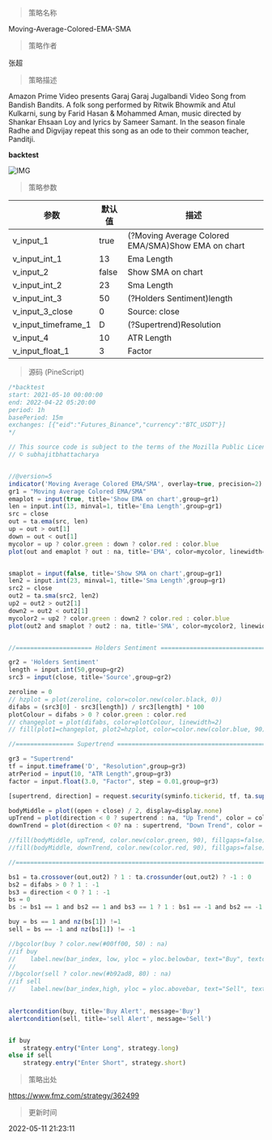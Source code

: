 
> 策略名称

Moving-Average-Colored-EMA-SMA

> 策略作者

张超

> 策略描述

Amazon Prime Video presents Garaj Garaj Jugalbandi Video Song from Bandish Bandits. A folk song performed by Ritwik Bhowmik and Atul Kulkarni, sung by Farid Hasan & Mohammed Aman, music directed by Shankar Ehsaan Loy and lyrics by Sameer Samant. In the season finale Radhe and Digvijay repeat this song as an ode to their common teacher, Panditji.

**backtest**

 ![IMG](https://www.fmz.com/upload/asset/1758ea192f6c8cff0bf.png) 

> 策略参数



|参数|默认值|描述|
|----|----|----|
|v_input_1|true|(?Moving Average Colored EMA/SMA)Show EMA on chart|
|v_input_int_1|13|Ema Length|
|v_input_2|false|Show SMA on chart|
|v_input_int_2|23|Sma Length|
|v_input_int_3|50|(?Holders Sentiment)length|
|v_input_3_close|0|Source: close|high|low|open|hl2|hlc3|hlcc4|ohlc4|
|v_input_timeframe_1|D|(?Supertrend)Resolution|
|v_input_4|10|ATR Length|
|v_input_float_1|3|Factor|


> 源码 (PineScript)

``` javascript
/*backtest
start: 2021-05-10 00:00:00
end: 2022-04-22 05:20:00
period: 1h
basePeriod: 15m
exchanges: [{"eid":"Futures_Binance","currency":"BTC_USDT"}]
*/

// This source code is subject to the terms of the Mozilla Public License 2.0 at https://mozilla.org/MPL/2.0/
// © subhajitbhattacharya


//@version=5
indicator('Moving Average Colored EMA/SMA', overlay=true, precision=2)
gr1 = "Moving Average Colored EMA/SMA"
emaplot = input(true, title='Show EMA on chart',group=gr1)
len = input.int(13, minval=1, title='Ema Length',group=gr1)
src = close
out = ta.ema(src, len)
up = out > out[1]
down = out < out[1]
mycolor = up ? color.green : down ? color.red : color.blue
plot(out and emaplot ? out : na, title='EMA', color=mycolor, linewidth=3)


smaplot = input(false, title='Show SMA on chart',group=gr1)
len2 = input.int(23, minval=1, title='Sma Length',group=gr1)
src2 = close
out2 = ta.sma(src2, len2)
up2 = out2 > out2[1]
down2 = out2 < out2[1]
mycolor2 = up2 ? color.green : down2 ? color.red : color.blue
plot(out2 and smaplot ? out2 : na, title='SMA', color=mycolor2, linewidth=1)


//===================== Holders Sentiment ==================================================

gr2 = 'Holders Sentiment'
length = input.int(50,group=gr2)
src3 = input(close, title='Source',group=gr2)

zeroline = 0
// hzplot = plot(zeroline, color=color.new(color.black, 0))
difabs = (src3[0] - src3[length]) / src3[length] * 100
plotColour = difabs > 0 ? color.green : color.red
// changeplot = plot(difabs, color=plotColour, linewidth=2)
// fill(plot1=changeplot, plot2=hzplot, color=color.new(color.blue, 90))

//================ Supertrend ================================================

gr3 = "Supertrend"
tf = input.timeframe('D', "Resolution",group=gr3)
atrPeriod = input(10, "ATR Length",group=gr3)
factor = input.float(3.0, "Factor", step = 0.01,group=gr3)

[supertrend, direction] = request.security(syminfo.tickerid, tf, ta.supertrend(factor, atrPeriod), barmerge.gaps_off, barmerge.lookahead_off)

bodyMiddle = plot((open + close) / 2, display=display.none)
upTrend = plot(direction < 0 ? supertrend : na, "Up Trend", color = color.green, style=plot.style_linebr)
downTrend = plot(direction < 0? na : supertrend, "Down Trend", color = color.red, style=plot.style_linebr)

//fill(bodyMiddle, upTrend, color.new(color.green, 90), fillgaps=false)
//fill(bodyMiddle, downTrend, color.new(color.red, 90), fillgaps=false)

//=================================================================================

bs1 = ta.crossover(out,out2) ? 1 : ta.crossunder(out,out2) ? -1 : 0
bs2 = difabs > 0 ? 1 : -1
bs3 = direction < 0 ? 1 : -1
bs = 0
bs := bs1 == 1 and bs2 == 1 and bs3 == 1 ? 1 : bs1 == -1 and bs2 == -1 and bs3 == -1 ? -1 : 0

buy = bs == 1 and nz(bs[1]) !=1
sell = bs == -1 and nz(bs[1]) != -1

//bgcolor(buy ? color.new(#00ff00, 50) : na)
//if buy
//    label.new(bar_index, low, yloc = yloc.belowbar, text="Buy", textcolor = #00ff00, size = size.large, style=label.style_none)
//
//bgcolor(sell ? color.new(#b92ad8, 80) : na)
//if sell
//    label.new(bar_index,high, yloc = yloc.abovebar, text="Sell", textcolor = #b92ad8, size = size.large, style=label.style_none)
    

alertcondition(buy, title='Buy Alert', message='Buy')
alertcondition(sell, title='sell Alert', message='Sell')


if buy
    strategy.entry("Enter Long", strategy.long)
else if sell
    strategy.entry("Enter Short", strategy.short)
```

> 策略出处

https://www.fmz.com/strategy/362499

> 更新时间

2022-05-11 21:23:11
